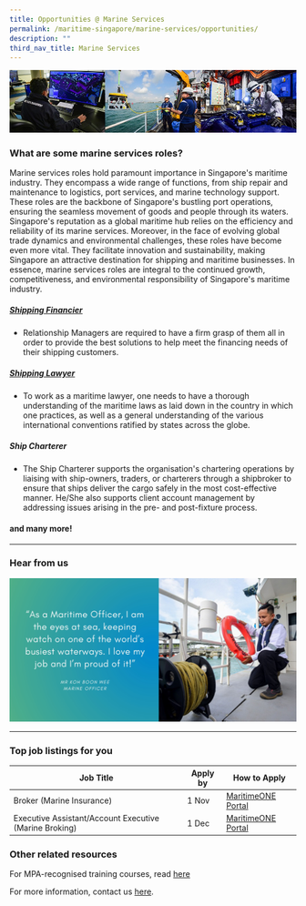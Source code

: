 ```yaml
---
title: Opportunities @ Marine Services
permalink: /maritime-singapore/marine-services/opportunities/
description: ""
third_nav_title: Marine Services
---
```

![](/images/mpa_offshore_careers.jfif)

### What are some marine services roles?

Marine services roles hold paramount importance in Singapore's maritime industry. They encompass a wide range of functions, from ship repair and maintenance to logistics, port services, and marine technology support. These roles are the backbone of Singapore's bustling port operations, ensuring the seamless movement of goods and people through its waters. Singapore's reputation as a global maritime hub relies on the efficiency and reliability of its marine services. Moreover, in the face of evolving global trade dynamics and environmental challenges, these roles have become even more vital. They facilitate innovation and sustainability, making Singapore an attractive destination for shipping and maritime businesses. In essence, marine services roles are integral to the continued growth, competitiveness, and environmental responsibility of Singapore's maritime industry.

##### [Shipping Financier](https://www.maritimeone.sg/article-detail/shipping-financier)
* Relationship Managers are required to have a firm grasp of them all in order to provide the best solutions to help meet the financing needs of their shipping customers.


##### [Shipping Lawyer](https://www.maritimeone.sg/article-detail/maritime-lawyer)
* To work as a maritime lawyer, one needs to have a thorough understanding of the maritime laws as laid down in the country in which one practices, as well as a general understanding of the various international conventions ratified by states across the globe.

##### Ship Charterer
* The Ship Charterer supports the organisation's chartering operations by liaising with ship-owners, traders, or charterers through a shipbroker to ensure that ships deliver the cargo safely in the most cost-effective manner. He/She also supports client account management by addressing issues arising in the pre- and post-fixture process.

#### and many more!
 
 <hr>

### Hear from us
![](/images/sample%20profiling%20quote.jpeg)

 <hr>

### Top job listings for you

| Job Title | Apply by | How to Apply |
| -------- | -------- | -------- |
| Broker (Marine Insurance) | 1 Nov | [MaritimeONE Portal](https://www.maritimeone.sg/job-detail/2Q0AP7O03X409UYNPWG9) |
| Executive Assistant/Account Executive (Marine Broking) | 1 Dec | [MaritimeONE Portal](https://www.maritimeone.sg/job-detail/BP6TFZAPY1AFM8B23QW2) |


 
### Other related resources
For MPA-recognised training courses, read [here](https://www.mpa.gov.sg/singapore-registry-of-ships/seafarer-training-and-certification/training-courses)

For more information, contact us [here](/contact-us/).